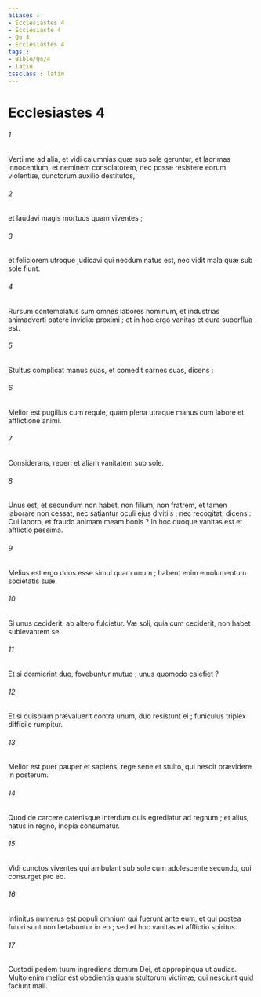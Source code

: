 ```yaml
---
aliases : 
- Ecclesiastes 4
- Ecclésiaste 4
- Qo 4
- Ecclesiastes 4
tags : 
- Bible/Qo/4
- latin
cssclass : latin
---
```


# Ecclesiastes 4

###### 1
Verti me ad alia, et vidi calumnias quæ sub sole geruntur, et lacrimas innocentium, et neminem consolatorem, nec posse resistere eorum violentiæ, cunctorum auxilio destitutos,
###### 2
et laudavi magis mortuos quam viventes ;
###### 3
et feliciorem utroque judicavi qui necdum natus est, nec vidit mala quæ sub sole fiunt.
###### 4
Rursum contemplatus sum omnes labores hominum, et industrias animadverti patere invidiæ proximi ; et in hoc ergo vanitas et cura superflua est.
###### 5
Stultus complicat manus suas, et comedit carnes suas, dicens :
###### 6
Melior est pugillus cum requie, quam plena utraque manus cum labore et afflictione animi.
###### 7
Considerans, reperi et aliam vanitatem sub sole.
###### 8
Unus est, et secundum non habet, non filium, non fratrem, et tamen laborare non cessat, nec satiantur oculi ejus divitiis ; nec recogitat, dicens : Cui laboro, et fraudo animam meam bonis ? In hoc quoque vanitas est et afflictio pessima.
###### 9
Melius est ergo duos esse simul quam unum ; habent enim emolumentum societatis suæ.
###### 10
Si unus ceciderit, ab altero fulcietur. Væ soli, quia cum ceciderit, non habet sublevantem se.
###### 11
Et si dormierint duo, fovebuntur mutuo ; unus quomodo calefiet ?
###### 12
Et si quispiam prævaluerit contra unum, duo resistunt ei ; funiculus triplex difficile rumpitur.
###### 13
Melior est puer pauper et sapiens, rege sene et stulto, qui nescit prævidere in posterum.
###### 14
Quod de carcere catenisque interdum quis egrediatur ad regnum ; et alius, natus in regno, inopia consumatur.
###### 15
Vidi cunctos viventes qui ambulant sub sole cum adolescente secundo, qui consurget pro eo.
###### 16
Infinitus numerus est populi omnium qui fuerunt ante eum, et qui postea futuri sunt non lætabuntur in eo ; sed et hoc vanitas et afflictio spiritus.
###### 17
Custodi pedem tuum ingrediens domum Dei, et appropinqua ut audias. Multo enim melior est obedientia quam stultorum victimæ, qui nesciunt quid faciunt mali.
